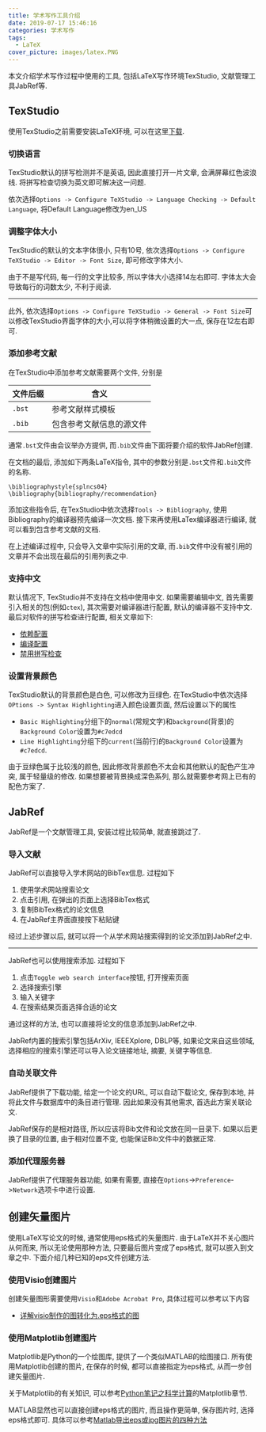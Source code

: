 ```yaml
---
title: 学术写作工具介绍
date: 2019-07-17 15:46:16
categories: 学术写作
tags:
  - LaTeX
cover_picture: images/latex.PNG
---
```

<!-- <script type="text/javascript" src="https://cdnjs.cloudflare.com/ajax/libs/mathjax/2.7.4/MathJax.js?config=default"></script> -->


本文介绍学术写作过程中使用的工具, 包括LaTeX写作环境TexStudio, 文献管理工具JabRef等.



TexStudio
---------------

使用TexStudio之前需要安装LaTeX环境, 可以在这里[下载](https://miktex.org/download). 


### 切换语言

TexStudio默认的拼写检测并不是英语, 因此直接打开一片文章, 会满屏幕红色波浪线. 将拼写检查切换为英文即可解决这一问题.

依次选择`Options -> Configure TeXStudio -> Language Checking -> Default Language`, 将Default Language修改为en_US


### 调整字体大小

TexStudio的默认的文本字体很小, 只有10号, 依次选择`Options -> Configure TeXStudio -> Editor -> Font Size`, 即可修改字体大小. 

由于不是写代码, 每一行的文字比较多, 所以字体大小选择14左右即可. 字体太大会导致每行的词数太少, 不利于阅读.

--- 

此外, 依次选择`Options -> Configure TeXStudio -> General -> Font Size`可以修改TexStudio界面字体的大小,可以将字体稍微设置的大一点, 保存在12左右即可.


### 添加参考文献

在TexStudio中添加参考文献需要两个文件, 分别是

文件后缀  | 含义
----------|--------------------------
`.bst`    | 参考文献样式模板
`.bib`    | 包含参考文献信息的源文件

通常`.bst`文件由会议举办方提供, 而`.bib`文件由下面将要介绍的软件JabRef创建.

在文档的最后, 添加如下两条LaTeX指令, 其中的参数分别是`.bst`文件和`.bib`文件的名称.  

```
\bibliographystyle{splncs04}
\bibliography{bibliography/recommendation}
```

添加这些指令后, 在TexStudio中依次选择`Tools -> Bibliography`, 使用Bibliography的编译器预先编译一次文档. 接下来再使用LaTex编译器进行编译, 就可以看到包含参考文献的文档.

在上述编译过程中, 只会导入文章中实际引用的文章, 而`.bib`文件中没有被引用的文章并不会出现在最后的引用列表之中.


### 支持中文

默认情况下, TexStudio并不支持在文档中使用中文. 如果需要编辑中文, 首先需要引入相关的包(例如`ctex`), 其次需要对编译器进行配置, 默认的编译器不支持中文. 最后对软件的拼写检查进行配置, 相关文章如下:

- [依赖配置](https://blog.csdn.net/meiqi0538/article/details/82887300)
- [编译配置](https://jingyan.baidu.com/article/0f5fb099360d176d8234ea45.html)
- [禁用拼写检查](https://blog.csdn.net/weixin_39278265/article/details/87931348)


### 设置背景颜色

TexStudio默认的背景颜色是白色, 可以修改为豆绿色. 在TexStudio中依次选择`OPtions -> Syntax Highlighting`进入颜色设置页面,  然后设置以下的属性

- `Basic Highlighting`分组下的`normal`(常规文字)和`background`(背景)的`Background Color`设置为`#c7edcd`
- `Line Highlighting`分组下的`current`(当前行)的`Background Color`设置为`#c7edcd`.

由于豆绿色属于比较浅的颜色, 因此修改背景颜色不太会和其他默认的配色产生冲突, 属于轻量级的修改. 如果想要被背景换成深色系列, 那么就需要参考网上已有的配色方案了.


JabRef
-------------

JabRef是一个文献管理工具, 安装过程比较简单, 就直接跳过了. 


### 导入文献

JabRef可以直接导入学术网站的BibTex信息. 过程如下

1. 使用学术网站搜索论文
2. 点击引用, 在弹出的页面上选择BibTex格式
3. 复制BibTex格式的论文信息
4. 在JabRef主界面直接按下粘贴键

经过上述步骤以后, 就可以将一个从学术网站搜索得到的论文添加到JabRef之中.

-----------------

JabRef也可以使用搜索添加. 过程如下

1. 点击`Toggle web search interface`按钮, 打开搜索页面
2. 选择搜索引擎
3. 输入关键字
4. 在搜索结果页面选择合适的论文

通过这样的方法, 也可以直接将论文的信息添加到JabRef之中.

JabRef内置的搜索引擎包括ArXiv, IEEEXplore, DBLP等, 如果论文来自这些领域, 选择相应的搜索引擎还可以导入论文链接地址, 摘要, 关键字等信息.



### 自动关联文件

JabRef提供了下载功能, 给定一个论文的URL, 可以自动下载论文, 保存到本地, 并将此文件与数据库中的条目进行管理. 因此如果没有其他需求, 首选此方案关联论文.

JabRef保存的是相对路径, 所以应该将Bib文件和论文放在同一目录下. 如果以后更换了目录的位置, 由于相对位置不变, 也能保证Bib文件中的数据正常.


### 添加代理服务器

JabRef提供了代理服务器功能, 如果有需要, 直接在`Options`->`Preference`->`Network`选项卡中进行设置.



创建矢量图片
-------------

使用LaTeX写论文的时候, 通常使用eps格式的矢量图片. 由于LaTeX并不关心图片从何而来, 所以无论使用那种方法, 只要最后图片变成了eps格式, 就可以嵌入到文章之中. 下面介绍几种已知的eps文件创建方法.

### 使用Visio创建图片

创建矢量图形需要使用`Visio`和`Adobe Acrobat Pro`, 具体过程可以参考以下内容

- [详解visio制作的图转化为.eps格式的图](https://blog.csdn.net/Jiajikang_jjk/article/details/80248704)

### 使用Matplotlib创建图片

Matplotlib是Python的一个绘图库, 提供了一个类似MATLAB的绘图接口. 所有使用Matplotlib创建的图片, 在保存的时候, 都可以直接指定为eps格式, 从而一步创建矢量图片.

关于Matplotlib的有关知识, 可以参考[Python笔记之科学计算](https://lizec.top/2019/01/02/Python%E7%AC%94%E8%AE%B0%E4%B9%8B%E7%A7%91%E5%AD%A6%E8%AE%A1%E7%AE%97/#%E4%BF%9D%E5%AD%98%E5%9B%BE%E8%A1%A8)的Matplotlib章节.

MATLAB显然也可以直接创建eps格式的图片, 而且操作更简单, 保存图片时, 选择eps格式即可. 具体可以参考[Matlab导出eps或jpg图片的四种方法](https://blog.csdn.net/sinat_20265495/article/details/54426532)

